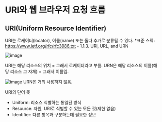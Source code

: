 # URI와 웹 브라우저 요청 흐름
## URI(Uniform Resource Identifier)
URI는 로케이터(locator), 이름(name) 또는 둘다 추가로 분류될 수 있다.
*표준 스펙: https://www.ietf.org/rfc/rfc3986.txt - 1.1.3. URI, URL, and URN

![image](https://github.com/SAMEZ-0129/HTTP_Web_Basic_Study/assets/81644075/a296b7e3-2bd1-496b-b4fc-4e5c5570c635)

URI는 해당 리소스의 위치 = 그래서 로케이터라고 부름.
URN은 해당 리소스의 이름(해당 리소스 그 자체) = 그래서 이름임.

![image](https://github.com/SAMEZ-0129/HTTP_Web_Basic_Study/assets/81644075/a5c31782-87c0-424a-8448-5a1a7667f5fb)
URN은 거의 사용하지 않음.

URI의 단어 뜻
- Uniform: 리소스 식별하는 통일된 방식
- Resource: 자원, URI로 식별할 수 있는 모든 것(제한 없음)
- Identifier: 다른 항목과 구분하는데 필요한 정보




